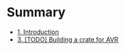 # Summary

- [1. Introduction](./001-introduction.md)
- [3. [TODO] Building a crate for AVR](./003-building-a-crate-for-avr.md)
